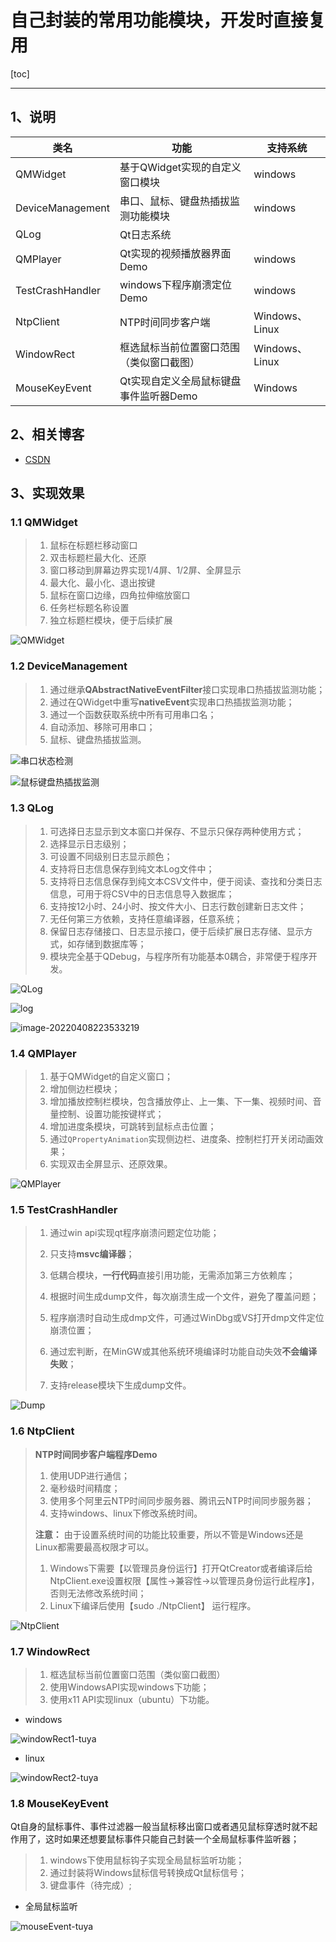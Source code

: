 # 自己封装的常用功能模块，开发时直接复用

[toc]

---

## 1、说明

| 类名             | 功能                                     | 支持系统       |
| ---------------- | ---------------------------------------- | -------------- |
| QMWidget         | 基于QWidget实现的自定义窗口模块          | windows        |
| DeviceManagement | 串口、鼠标、键盘热插拔监测功能模块       | windows        |
| QLog             | Qt日志系统                               |                |
| QMPlayer         | Qt实现的视频播放器界面Demo               | windows        |
| TestCrashHandler | windows下程序崩溃定位Demo                | windows        |
| NtpClient        | NTP时间同步客户端                        | Windows、Linux |
| WindowRect       | 框选鼠标当前位置窗口范围（类似窗口截图） | Windows、Linux |
| MouseKeyEvent    | Qt实现自定义全局鼠标键盘事件监听器Demo   | Windows        |




## 2、相关博客

* [CSDN](https://blog.csdn.net/qq_43627907/category_9335696.html?spm=1001.2014.3001.5482)

## 3、实现效果

### 1.1 QMWidget

> 1. 鼠标在标题栏移动窗口
> 2. 双击标题栏最大化、还原
> 3. 窗口移动到屏幕边界实现1/4屏、1/2屏、全屏显示
> 4. 最大化、最小化、退出按键
> 5. 鼠标在窗口边缘，四角拉伸缩放窗口
> 6. 任务栏标题名称设置
> 7. 独立标题栏模块，便于后续扩展

![QMWidget](FunctionalModule.assets/QMWidget.gif)



### 1.2 DeviceManagement

> 1. 通过继承**QAbstractNativeEventFilter**接口实现串口热插拔监测功能；
> 2. 通过在QWidget中重写**nativeEvent**实现串口热插拔监测功能；
> 3. 通过一个函数获取系统中所有可用串口名；
> 4. 自动添加、移除可用串口；
> 5. 鼠标、键盘热插拔监测。

![串口状态检测](FunctionalModule.assets/%E4%B8%B2%E5%8F%A3%E7%8A%B6%E6%80%81%E6%A3%80%E6%B5%8B.gif)

![鼠标键盘热插拔监测](FunctionalModule.assets/%E9%BC%A0%E6%A0%87%E9%94%AE%E7%9B%98%E7%83%AD%E6%8F%92%E6%8B%94%E7%9B%91%E6%B5%8B.gif)



### 1.3 QLog

> 1. 可选择日志显示到文本窗口并保存、不显示只保存两种使用方式；
> 2. 选择显示日志级别；
> 3. 可设置不同级别日志显示颜色；
> 4. 支持将日志信息保存到纯文本Log文件中；
> 5. 支持将日志信息保存到纯文本CSV文件中，便于阅读、查找和分类日志信息，可用于将CSV中的日志信息导入数据库；
> 6. 支持按12小时、24小时、按文件大小、日志行数创建新日志文件；
> 7. 无任何第三方依赖，支持任意编译器，任意系统；
> 8. 保留日志存储接口、日志显示接口，便于后续扩展日志存储、显示方式，如存储到数据库等；
> 9. 模块完全基于QDebug，与程序所有功能基本0耦合，非常便于程序开发。

![QLog](FunctionalModule.assets/QLog.gif)

![log](FunctionalModule.assets/log.PNG)

![image-20220408223533219](FunctionalModule.assets/image-20220408223533219.png)

### 1.4 QMPlayer

> 1. 基于QMWidget的自定义窗口；
> 2. 增加侧边栏模块；
> 3. 增加播放控制栏模块，包含播放停止、上一集、下一集、视频时间、音量控制、设置功能按键样式；
> 4. 增加进度条模块，可跳转到鼠标点击位置；
> 5. 通过`QPropertyAnimation`实现侧边栏、进度条、控制栏打开关闭动画效果；
> 6. 实现双击全屏显示、还原效果。

![QMPlayer](FunctionalModule.assets/QMPlayer.gif)

### 1.5 TestCrashHandler

> 1. 通过win api实现qt程序崩溃问题定位功能；
> 2. 只支持**msvc编译器**；
>
> 3. 低耦合模块，**一行代码**直接引用功能，无需添加第三方依赖库；
>
> 4. 根据时间生成dump文件，每次崩溃生成一个文件，避免了覆盖问题；
>
> 5. 程序崩溃时自动生成dmp文件，可通过WinDbg或VS打开dmp文件定位崩溃位置；
>
> 6. 通过宏判断，在MinGW或其他系统环境编译时功能自动失效**不会编译失败**；
>
> 7. 支持release模块下生成dump文件。

![Dump](FunctionalModule.assets/Dump.gif)



### 1.6 NtpClient

> **NTP时间同步客户端程序Demo**
>
> 1. 使用UDP进行通信；
> 2. 毫秒级时间精度；
> 3. 使用多个阿里云NTP时间同步服务器、腾讯云NTP时间同步服务器；
> 4. 支持windows、linux下修改系统时间。
>
> **注意：** 由于设置系统时间的功能比较重要，所以不管是Windows还是Linux都需要最高权限才可以。
>
> 1. Windows下需要【以管理员身份运行】打开QtCreator或者编译后给NtpClient.exe设置权限【属性->兼容性->以管理员身份运行此程序】，否则无法修改系统时间；
> 2. Linux下编译后使用【sudo ./NtpClient】 运行程序。

![NtpClient](FunctionalModule.assets/NtpClient.gif)



### 1.7 WindowRect

> 1. 框选鼠标当前位置窗口范围（类似窗口截图）
> 2. 使用WindowsAPI实现windows下功能；     
> 3. 使用x11 API实现linux（ubuntu）下功能。  

* windows

![windowRect1-tuya](FunctionalModule.assets/windowRect1-tuya.gif)

* linux

![windowRect2-tuya](FunctionalModule.assets/windowRect2-tuya.gif)



### 1.8 MouseKeyEvent

Qt自身的鼠标事件、事件过滤器一般当鼠标移出窗口或者遇见鼠标穿透时就不起作用了，这时如果还想要鼠标事件只能自己封装一个全局鼠标事件监听器；

> 1. windows下使用鼠标钩子实现全局鼠标监听功能；
> 2. 通过封装将Windows鼠标信号转换成Qt鼠标信号；
> 3. 键盘事件（待完成）;

* 全局鼠标监听

![mouseEvent-tuya](FunctionalModule.assets/mouseEvent-tuya.gif)